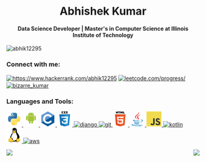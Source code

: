 <h1 align="center">Abhishek Kumar</h1>
<h4 align="center">Data Science Developer | Master's in Computer Science at Illinois Institute of Technology</h4>

<p align="left"> <img src="https://komarev.com/ghpvc/?username=abhik12295&label=Profile%20views&color=0e75b6&style=flat" alt="abhik12295" /> </p>

<!-- - 📫 Reach me **abhik12295@gmail.com** -->

<h3 align="left">Connect with me:</h3>
<!-- <p align="left">
  <a href="https://www.linkedin.com/in/abhishek12295/" target="blank"><img align="center" src="https://raw.githubusercontent.com/rahuldkjain/github-profile-readme-generator/master/src/images/icons/Social/linked-in-alt.svg" alt="linkedin.com/in/abhishek-kumar-40860284/" height="30" width="40" /></a> -->
<a href="https://www.hackerrank.com/https://www.hackerrank.com/abhik12295" target="blank"><img align="center" src="https://raw.githubusercontent.com/rahuldkjain/github-profile-readme-generator/master/src/images/icons/Social/hackerrank.svg" alt="https://www.hackerrank.com/abhik12295" height="30" width="40" /></a>
<a href="https://leetcode.com/abhi_1294/" target="blank"><img align="center" src="https://raw.githubusercontent.com/rahuldkjain/github-profile-readme-generator/master/src/images/icons/Social/leet-code.svg" alt="leetcode.com/progress/" height="30" width="40" /></a>
<a href="https://twitter.com/bizarre_kumar" target="blank"><img align="center" src="https://raw.githubusercontent.com/rahuldkjain/github-profile-readme-generator/master/src/images/icons/Social/twitter.svg" alt="bizarre_kumar" height="30" width="40" /></a>
</p>

<h3 align="left">Languages and Tools:</h3>
<p align="left"><a href="https://www.python.org" target="_blank"> <img src="https://raw.githubusercontent.com/devicons/devicon/master/icons/python/python-original.svg" alt="python" width="40" height="40"/> </a> 
  <a href="https://developer.android.com" target="_blank"> <img src="https://raw.githubusercontent.com/devicons/devicon/master/icons/android/android-original-wordmark.svg" alt="android" width="40" height="40"/> </a> <a href="https://www.cprogramming.com/" target="_blank"> <img src="https://raw.githubusercontent.com/devicons/devicon/master/icons/c/c-original.svg" alt="c" width="40" height="40"/> </a> <a href="https://www.w3schools.com/css/" target="_blank"> <img src="https://raw.githubusercontent.com/devicons/devicon/master/icons/css3/css3-original-wordmark.svg" alt="css3" width="40" height="40"/> </a> <a href="https://www.djangoproject.com/" target="_blank"> <img src="https://www.vectorlogo.zone/logos/djangoproject/djangoproject-ar21~bgwhite.svg" alt="django" width="40" height="40"/><a href="https://git-scm.com/" target="_blank"> <img src="https://www.vectorlogo.zone/logos/git-scm/git-scm-icon.svg" alt="git" width="40" height="40"/> </a> <a href="https://www.w3.org/html/" target="_blank"> <img src="https://raw.githubusercontent.com/devicons/devicon/master/icons/html5/html5-original-wordmark.svg" alt="html5" width="40" height="40"/> </a> <a href="https://www.java.com" target="_blank"> <img src="https://raw.githubusercontent.com/devicons/devicon/master/icons/java/java-original.svg" alt="java" width="40" height="40"/> </a> <a href="https://developer.mozilla.org/en-US/docs/Web/JavaScript" target="_blank"> <img src="https://raw.githubusercontent.com/devicons/devicon/master/icons/javascript/javascript-original.svg" alt="javascript" width="40" height="40"/> </a> <a href="https://kotlinlang.org" target="_blank"> <img src="https://www.vectorlogo.zone/logos/kotlinlang/kotlinlang-icon.svg" alt="kotlin" width="40" height="40"/> </a> <a href="https://www.linux.org/" target="_blank"> <img src="https://raw.githubusercontent.com/devicons/devicon/master/icons/linux/linux-original.svg" alt="linux" width="40" height="40"/> <img src="https://www.vectorlogo.zone/logos/amazon_aws/amazon_aws-ar21.svg" href="https://aws.amazon.com/" alt="aws" width="40" height="40"/></a> 
 </p>

<p><img align="right" src="https://github-readme-stats.vercel.app/api/top-langs/?username=abhik12295&langs_count=5&theme=merko" /></p>
<p>&nbsp;<img align="left" src="https://github-readme-stats.vercel.app/api?username=abhik12295&show_icons=true&theme=merko" /></p>
